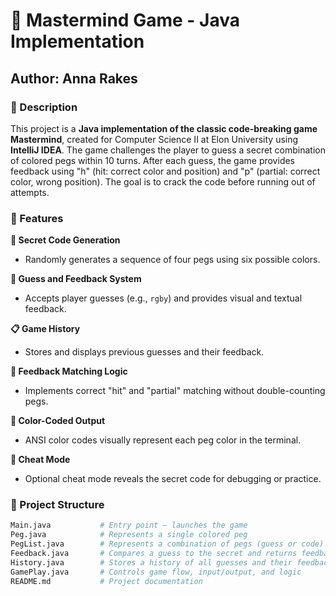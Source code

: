 # 🧠 Mastermind Game - Java Implementation  
## Author: Anna Rakes 
### 📜 Description  
This project is a **Java implementation of the classic code-breaking game Mastermind**, created for Computer Science II at Elon University using **IntelliJ IDEA**. The game challenges the player to guess a secret combination of colored pegs within 10 turns. After each guess, the game provides feedback using "h" (hit: correct color and position) and "p" (partial: correct color, wrong position). The goal is to crack the code before running out of attempts.

### 🚀 Features  
**🎯 Secret Code Generation**  
- Randomly generates a sequence of four pegs using six possible colors.

**🔁 Guess and Feedback System**  
- Accepts player guesses (e.g., `rgby`) and provides visual and textual feedback.

**📋 Game History**  
- Stores and displays previous guesses and their feedback.

**🧪 Feedback Matching Logic**  
- Implements correct "hit" and "partial" matching without double-counting pegs.

**🎨 Color-Coded Output**  
- ANSI color codes visually represent each peg color in the terminal.

**🧠 Cheat Mode**  
- Optional cheat mode reveals the secret code for debugging or practice.

### 📂 Project Structure  
```bash
Main.java           # Entry point – launches the game
Peg.java            # Represents a single colored peg
PegList.java        # Represents a combination of pegs (guess or code)
Feedback.java       # Compares a guess to the secret and returns feedback
History.java        # Stores a history of all guesses and their feedback
GamePlay.java       # Controls game flow, input/output, and logic
README.md           # Project documentation
